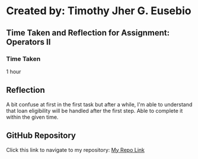 # Created by: **Timothy Jher G. Eusebio**
## Time Taken and Reflection for Assignment: Operators II

### Time Taken
1 hour

## Reflection
A bit confuse at first in the first task but after a while, I'm able to understand that loan eligibility will be handled after the first step. Able to complete it within the given time.

## GitHub Repository
Click this link to navigate to my repository: [My Repo Link](https://github.com/TJInGitHub/Armada-Logics-OJT)